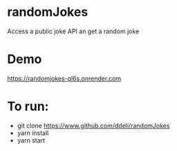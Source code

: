 # randomJokes
Access a public joke API an get a random joke

# Demo
https://randomjokes-ql6s.onrender.com

# To run:
* git clone https://www.github.com/ddeli/randomJokes 
* yarn install  
* yarn start 
